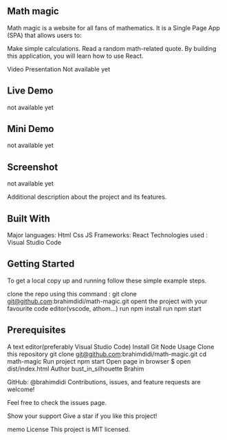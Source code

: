 ## Math magic
Math magic is a website for all fans of mathematics. It is a Single Page App (SPA) that allows users to:

Make simple calculations. Read a random math-related quote. By building this application, you will learn how to use React.

Video Presentation
Not available yet

## Live Demo
not available yet
## Mini Demo
not available yet

## Screenshot
not available yet

Additional description about the project and its features.

## Built With
Major languages: Html Css JS Frameworks: React Technologies used : Visual Studio Code

## Getting Started
To get a local copy up and running follow these simple example steps.

clone the repo using this command : git clone git@github.com:brahimdidi/math-magic.git opent the project with your favourite code editor(vscode, athom...) run npm install run npm start

## Prerequisites
A text editor(preferably Visual Studio Code)
Install
Git
Node
Usage
Clone this repository
git clone git@github.com:brahimdidi/math-magic.git
cd math-magic
Run project
 npm start
Open page in browser
$ open dist/index.html
Author
bust_in_silhouette Brahim

GitHub: @brahimdidi
Contributions, issues, and feature requests are welcome!

Feel free to check the issues page.

Show your support
Give a star if you like this project!

memo License
This project is MIT licensed.
